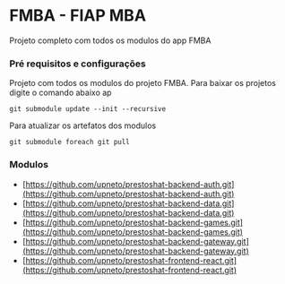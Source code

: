 # FMBA - FIAP MBA 
Projeto completo com todos os modulos do app FMBA


### Pré requisitos e configurações

Projeto com todos os modulos do projeto FMBA. Para baixar os projetos digite o comando abaixo ap

    git submodule update --init --recursive
    
Para atualizar os artefatos dos modulos

    git submodule foreach git pull     

### Modulos

* [https://github.com/upneto/prestoshat-backend-auth.git](https://github.com/upneto/prestoshat-backend-auth.git)
* [https://github.com/upneto/prestoshat-backend-data.git](https://github.com/upneto/prestoshat-backend-data.git)
* [https://github.com/upneto/prestoshat-backend-games.git](https://github.com/upneto/prestoshat-backend-games.git)
* [https://github.com/upneto/prestoshat-backend-gateway.git](https://github.com/upneto/prestoshat-backend-gateway.git)
* [https://github.com/upneto/prestoshat-frontend-react.git](https://github.com/upneto/prestoshat-frontend-react.git)
